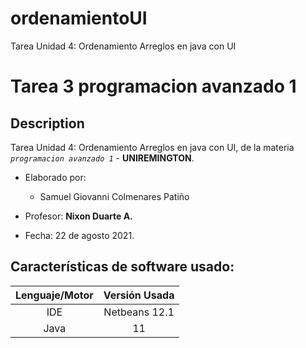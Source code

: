 # ordenamientoUI
Tarea Unidad 4: Ordenamiento Arreglos en java con UI
# Tarea 3 programacion avanzado 1

## Description

Tarea Unidad 4: Ordenamiento Arreglos en java con UI, de la materia _`programacion avanzado 1`_ - **UNIREMINGTON**.

* Elaborado por:
  - Samuel Giovanni Colmenares Patiño

* Profesor: **Nixon Duarte A.**
* Fecha: 22 de agosto 2021.

## Características de software usado:
| Lenguaje/Motor |    Versión Usada     |
|:--------------:|:--------------------:|
| IDE            | Netbeans 12.1        |
| Java           | 11                   |